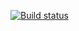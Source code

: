 [![Build status](https://ci.appveyor.com/api/projects/status/mwf8va3uu5lj3p57?svg=true)](https://ci.appveyor.com/project/la-chispa/ahj-1-1)